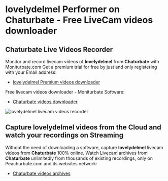 # lovelydelmel Performer on Chaturbate - Free LiveCam videos downloader

## Chaturbate Live Videos Recorder

Monitor and record livecam videos of **lovelydelmel** from **Chaturbate** with Moniturbate.com
Get a premium trial for free by just and only registering with your Email address:
* [lovelydelmel Premium videos downloader](https://moniturbate.com/request-demo-licence-key.html)

Free livecam videos downloader - Moniturbate Software:
* [Chaturbate videos downloader](https://moniturbate.com/moniturbate-download-software.html)

![lovelydelmel livecam videos recorder](https://peachurnet.com/templates/moniturbate-software.png)


## Capture lovelydelmel videos from the Cloud and watch your recordings on Streaming

Without the need of downloading a software, capture **lovelydelmel** livecam videos from **Chaturbate** 100% online.
Watch Livecam archives from **Chaturbate** unlimitedly from thousands of existing recordings, only on Peachurbate.com and its websites network:
* [Chaturbate videos archives](https://peachurnet.com/)